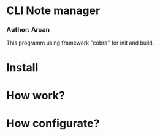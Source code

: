 # CLI Note manager
### Author: Arcan

This programm using framework "cobra" for init and build.


# Install



# How work?



# How configurate?
